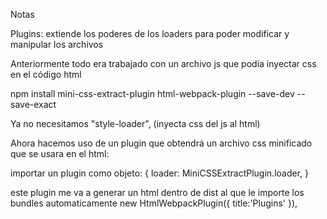 Notas

Plugins: extiende los poderes de los loaders para poder modificar y manipular los archivos

Anteriormente todo era trabajado con un archivo js que podía inyectar css en el código html

npm install mini-css-extract-plugin html-webpack-plugin --save-dev --save-exact

Ya no necesitamos "style-loader", (inyecta css del js al html)

Ahora hacemos uso de un plugin que obtendrá un archivo css minificado que se usara en el html:

importar un plugin como objeto:
{
loader: MiniCSSExtractPlugin.loader,
}

este plugin me va a generar un html dentro de dist al que le importe los bundles automaticamente
new HtmlWebpackPlugin({
title:'Plugins'
}),
